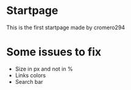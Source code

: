 # Startpage
This is the first startpage made by cromero294

# Some issues to fix
- Size in px and not in %
- Links colors
- Search bar
